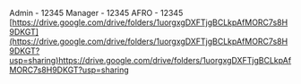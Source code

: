 Admin - 12345
Manager - 12345
AFRO - 12345
[https://drive.google.com/drive/folders/1uorgxgDXFTjgBCLkpAfMORC7s8H9DKGT](https://drive.google.com/drive/folders/1uorgxgDXFTjgBCLkpAfMORC7s8H9DKGT?usp=sharing)https://drive.google.com/drive/folders/1uorgxgDXFTjgBCLkpAfMORC7s8H9DKGT?usp=sharing
